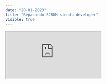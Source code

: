 ```yaml
---
date: "20-01-2023"
title: "Repasando SCRUM siendo developer"
visible: true
---
```

<iframe src="https://www.youtube.com/embed/aHF6TAZkqXw" allowfullscreen></iframe>
